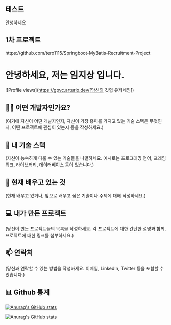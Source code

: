 <!-- ![header](https://capsule-render.vercel.app/api?type=Waving&text=TERO1115&color=random)<br> -->
<h2>테스트</h2>
안녕하세요

<h2>1차 프로젝트</h2>
https://github.com/tero1115/Springboot-MyBatis-Recruitment-Project

# 안녕하세요, 저는 임지상 입니다.

![Profile views](https://gpvc.arturio.dev/[당신의 깃헙 유저네임])

## 👨‍💻 어떤 개발자인가요?

(여기에 자신이 어떤 개발자인지, 자신이 가장 흥미를 가지고 있는 기술 스택은 무엇인지, 어떤 프로젝트에 관심이 있는지 등을 작성하세요.)

## 🚀 내 기술 스택

(자신이 능숙하게 다룰 수 있는 기술들을 나열하세요. 예시로는 프로그래밍 언어, 프레임워크, 라이브러리, 데이터베이스 등이 있습니다.)

## 🌱 현재 배우고 있는 것

(현재 배우고 있거나, 앞으로 배우고 싶은 기술이나 주제에 대해 작성하세요.)

## 💻 내가 만든 프로젝트

(당신이 만든 프로젝트들의 목록을 작성하세요. 각 프로젝트에 대한 간단한 설명과 함께, 프로젝트에 대한 링크를 첨부하세요.)

## 📫 연락처

(당신과 연락할 수 있는 방법을 작성하세요. 이메일, LinkedIn, Twitter 등을 포함할 수 있습니다.)

## 📊 Github 통계

[![Anurag's GitHub stats](https://github-readme-stats.vercel.app/api?username=anuraghazra)](https://github.com/anuraghazra/github-readme-stats)






![Anurag's GitHub stats](https://github-readme-stats.vercel.app/api?username=tero1115&&show_icons=true&theme=default)
